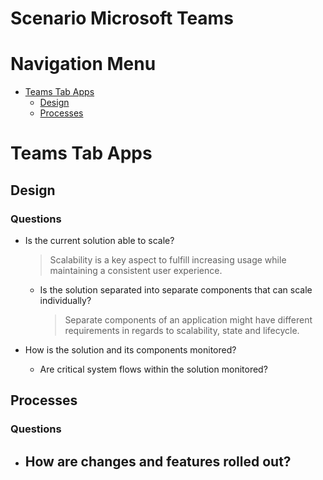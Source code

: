 # Scenario Microsoft Teams

# Navigation Menu

  - [Teams Tab Apps](#Teams-Tab-Apps)
    - [Design](#Design)
    - [Processes](#Processes)
# Teams Tab Apps
        
## Design
### Questions
* Is the current solution able to scale?
  > Scalability is a key aspect to fulfill increasing usage while maintaining a consistent user experience.
                            
  - Is the solution separated into separate components that can scale individually?
    > Separate components of an application might have different requirements in regards to scalability, state and lifecycle.
                                
                            
* How is the solution and its components monitored?
  - Are critical system flows within the solution monitored?
                            
## Processes
### Questions
* How are changes and features rolled out?
  - 
                            